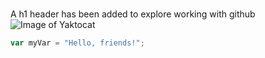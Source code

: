 # 
A h1 header has been added to explore working with github
![Image of Yaktocat](https://octodex.github.com/images/yaktocat.png)
``` javascript
var myVar = "Hello, friends!";
```

